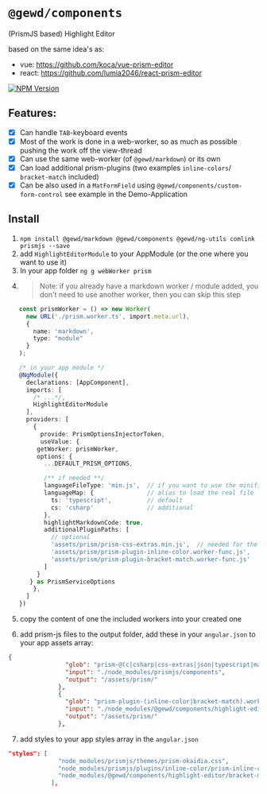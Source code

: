 # `@gewd/components`

(PrismJS based) Highlight Editor

based on the same idea's as:

- vue: https://github.com/koca/vue-prism-editor
- react: https://github.com/lumia2046/react-prism-editor

[![NPM Version][npm-img]][npm-url]

[npm-img]: https://img.shields.io/npm/v/@gewd/components.svg?
[npm-url]: https://www.npmjs.com/package/@gewd/components


## Features:

- [x] Can handle `TAB`-keyboard events
- [x] Most of the work is done in a web-worker, so as much as possible pushing the work off the view-thread
- [x] Can use the same web-worker (of `@gewd/markdown`) or its own
- [x] Can load additional prism-plugins (two examples `inline-colors`/ `bracket-match` included)
- [x] Can be also used in a `MatFormField` using `@gewd/components/custom-form-control` see example in the Demo-Application

## Install

1. `npm install @gewd/markdown @gewd/components @gewd/ng-utils comlink prismjs --save`
2. add `HighlightEditorModule` to your AppModule (or the one where you want to use it) 
3. In your app folder `ng g webWorker prism`
4. > Note: if you already have a markdown worker / module added, you don't need to use another worker, then you can skip this step

```ts
   const prismWorker = () => new Worker(
     new URL('./prism.worker.ts', import.meta.url), 
     {
       name: 'markdown',
       type: "module"
     }
   );

   /* in your app module */
   @NgModule({
     declarations: [AppComponent],
     imports: [
       /* ...*/,
       HighlightEditorModule
     ],
     providers: [
       {
         provide: PrismOptionsInjectorToken,
         useValue: {
        getWorker: prismWorker,
        options: {
          ...DEFAULT_PRISM_OPTIONS,

          /** if needed **/
          languageFileType: 'min.js',  // if you want to use the minified assets
          languageMap: {               // alias to load the real file
            ts: 'typescript',          // default
            cs: 'csharp'               // additional
          },
          highlightMarkdownCode: true,
          additionalPluginPaths: [
            // optional
            'assets/prism/prism-css-extras.min.js',  // needed for the inline color
            'assets/prism/prism-plugin-inline-color.worker-func.js',
            'assets/prism/prism-plugin-bracket-match.worker-func.js'
          ]
        }
      } as PrismServiceOptions
       },
     ]
   })
   ```
5. copy the content of one the included workers into your created one

6. add prism-js files to the output folder, add these in your `angular.json` to your app assets array:

```json
{
                "glob": "prism-@(c|csharp|css-extras|json|typescript|markdown).min.js",
                "input": "./node_modules/prismjs/components",
                "output": "/assets/prism/"
              },
              {
                "glob": "prism-plugin-(inline-color|bracket-match).worker-func.js",
                "input": "./node_modules/@gewd/components/highlight-editor",
                "output": "/assets/prism/"
              },
```

7. add styles to your app styles array in the `angular.json`

```json
"styles": [
              "node_modules/prismjs/themes/prism-okaidia.css",
              "node_modules/prismjs/plugins/inline-color/prism-inline-color.css",
              "node_modules/@gewd/components/highlight-editor/bracket-match.css"
            ],
```

